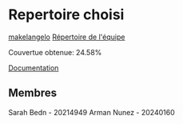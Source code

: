 # Repertoire choisi
[makelangelo](https://github.com/umontreal-diro/Makelangelo-software)
[Répertoire de l'équipe](https://github.com/sarahbedn/Makelangelo-software)

Couvertue obtenue: 24.58%

[Documentation](https://github.com/sarahbedn/Makelangelo-software/blob/master/IFT3913_Tests.md)


## Membres
Sarah Bedn - 20214949
Arman Nunez - 20240160

